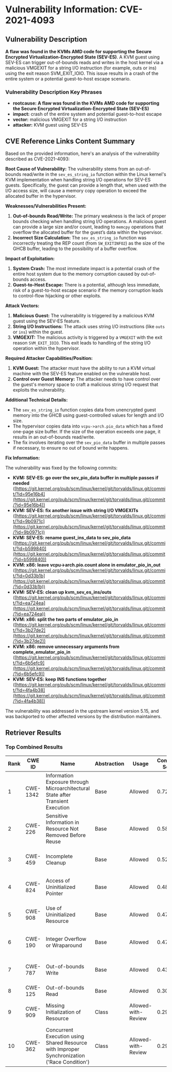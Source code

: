 # Vulnerability Information: CVE-2021-4093

## Vulnerability Description
**A flaw was found in the KVMs AMD code for supporting the Secure Encrypted Virtualization-Encrypted State (SEV-ES)**. A KVM guest using SEV-ES can trigger out-of-bounds reads and writes in the host kernel via a malicious VMGEXIT for a string I/O instruction (for example, outs or ins) using the exit reason SVM_EXIT_IOIO. This issue results in a crash of the entire system or a potential guest-to-host escape scenario.

### Vulnerability Description Key Phrases
- **rootcause:** **A flaw was found in the KVMs AMD code for supporting the Secure Encrypted Virtualization-Encrypted State (SEV-ES)**
- **impact:** crash of the entire system and potential guest-to-host escape
- **vector:** malicious VMGEXIT for a string I/O instruction
- **attacker:** KVM guest using SEV-ES

## CVE Reference Links Content Summary
Based on the provided information, here's an analysis of the vulnerability described as CVE-2021-4093:

**Root Cause of Vulnerability:**
The vulnerability stems from an out-of-bounds read/write in the `sev_es_string_io` function within the Linux kernel's KVM implementation when handling string I/O operations for SEV-ES guests. Specifically, the guest can provide a length that, when used with the I/O access size, will cause a memory copy operation to exceed the allocated buffer in the hypervisor.

**Weaknesses/Vulnerabilities Present:**
1.  **Out-of-bounds Read/Write:** The primary weakness is the lack of proper bounds checking when handling string I/O operations. A malicious guest can provide a large size and/or count, leading to `memcpy` operations that overflow the allocated buffer for the guest’s data within the hypervisor.
2. **Incorrect Size Calculation:** The `sev_es_string_io` function was incorrectly treating the REP count (from `SW_EXITINFO2`) as the size of the GHCB buffer, leading to the possibility of a buffer overflow.

**Impact of Exploitation:**
1.  **System Crash:** The most immediate impact is a potential crash of the entire host system due to the memory corruption caused by out-of-bounds access.
2.  **Guest-to-Host Escape:** There is a potential, although less immediate, risk of a guest-to-host escape scenario if the memory corruption leads to control-flow hijacking or other exploits.

**Attack Vectors:**
1.  **Malicious Guest:** The vulnerability is triggered by a malicious KVM guest using the SEV-ES feature.
2.  **String I/O Instructions:** The attack uses string I/O instructions (like `outs` or `ins`) within the guest.
3.  **VMGEXIT:** The malicious activity is triggered by a `VMGEXIT` with the exit reason `SVM_EXIT_IOIO`. This exit leads to handling of the string I/O operation within the hypervisor.

**Required Attacker Capabilities/Position:**
1.  **KVM Guest:** The attacker must have the ability to run a KVM virtual machine with the SEV-ES feature enabled on the vulnerable host.
2.  **Control over Guest Memory:** The attacker needs to have control over the guest's memory space to craft a malicious string I/O request that exploits the vulnerability.

**Additional Technical Details:**
*   The `sev_es_string_io` function copies data from unencrypted guest memory into the GHCB using guest-controlled values for length and I/O size.
*   The hypervisor copies data into `vcpu->arch.pio_data` which has a fixed one-page size buffer. If the size of the operation exceeds one page, it results in an out-of-bounds read/write.
* The fix involves iterating over the `sev_pio_data` buffer in multiple passes if necessary, to ensure no out of bound write happens.

**Fix Information:**

The vulnerability was fixed by the following commits:

*   **KVM: SEV-ES: go over the sev\_pio\_data buffer in multiple passes if needed** ([https://git.kernel.org/pub/scm/linux/kernel/git/torvalds/linux.git/commit/?id=95e16b4](https://git.kernel.org/pub/scm/linux/kernel/git/torvalds/linux.git/commit/?id=95e16b4))
*   **KVM: SEV-ES: fix another issue with string I/O VMGEXITs** ([https://git.kernel.org/pub/scm/linux/kernel/git/torvalds/linux.git/commit/?id=9b0971c](https://git.kernel.org/pub/scm/linux/kernel/git/torvalds/linux.git/commit/?id=9b0971c))
*   **KVM: SEV-ES: rename guest\_ins\_data to sev\_pio\_data** ([https://git.kernel.org/pub/scm/linux/kernel/git/torvalds/linux.git/commit/?id=b599840](https://git.kernel.org/pub/scm/linux/kernel/git/torvalds/linux.git/commit/?id=b599840))
*   **KVM: x86: leave vcpu->arch.pio.count alone in emulator\_pio\_in\_out** ([https://git.kernel.org/pub/scm/linux/kernel/git/torvalds/linux.git/commit/?id=0d33b1b](https://git.kernel.org/pub/scm/linux/kernel/git/torvalds/linux.git/commit/?id=0d33b1b))
*   **KVM: SEV-ES: clean up kvm\_sev\_es\_ins/outs** ([https://git.kernel.org/pub/scm/linux/kernel/git/torvalds/linux.git/commit/?id=ea724ea](https://git.kernel.org/pub/scm/linux/kernel/git/torvalds/linux.git/commit/?id=ea724ea))
*    **KVM: x86: split the two parts of emulator\_pio\_in** ([https://git.kernel.org/pub/scm/linux/kernel/git/torvalds/linux.git/commit/?id=3b27de2](https://git.kernel.org/pub/scm/linux/kernel/git/torvalds/linux.git/commit/?id=3b27de2))
*   **KVM: x86: remove unnecessary arguments from complete\_emulator\_pio\_in** ([https://git.kernel.org/pub/scm/linux/kernel/git/torvalds/linux.git/commit/?id=6b5efc9](https://git.kernel.org/pub/scm/linux/kernel/git/torvalds/linux.git/commit/?id=6b5efc9))
*   **KVM: SEV-ES: keep INS functions together** ([https://git.kernel.org/pub/scm/linux/kernel/git/torvalds/linux.git/commit/?id=4fa4b38](https://git.kernel.org/pub/scm/linux/kernel/git/torvalds/linux.git/commit/?id=4fa4b38))

The vulnerability was addressed in the upstream kernel version 5.15, and was backported to other affected versions by the distribution maintainers.

## Retriever Results

### Top Combined Results

| Rank | CWE ID | Name | Abstraction | Usage | Combined Score | Retrievers | Individual Scores |
|------|--------|------|-------------|-------|---------------|------------|-------------------|
| 1 | CWE-1342 | Information Exposure through Microarchitectural State after Transient Execution | Base | Allowed | 0.7206 | dense, sparse, graph | dense: 0.599, sparse: 0.348, graph: 0.620 |
| 2 | CWE-226 | Sensitive Information in Resource Not Removed Before Reuse | Base | Allowed | 0.5891 | sparse, graph | sparse: 0.479, graph: 0.882 |
| 3 | CWE-459 | Incomplete Cleanup | Base | Allowed | 0.5294 | sparse, graph | sparse: 0.374, graph: 0.882 |
| 4 | CWE-824 | Access of Uninitialized Pointer | Base | Allowed | 0.4808 | sparse, graph | sparse: 0.347, graph: 0.789 |
| 5 | CWE-908 | Use of Uninitialized Resource | Base | Allowed | 0.4756 | dense, sparse | dense: 0.529, sparse: 0.368 |
| 6 | CWE-190 | Integer Overflow or Wraparound | Base | Allowed | 0.4719 | dense, sparse | dense: 0.542, sparse: 0.350 |
| 7 | CWE-787 | Out-of-bounds Write | Base | Allowed | 0.4361 | sparse, graph | sparse: 0.368, graph: 0.631 |
| 8 | CWE-125 | Out-of-bounds Read | Base | Allowed | 0.3059 | sparse | sparse: 0.535 |
| 9 | CWE-909 | Missing Initialization of Resource | Class | Allowed-with-Review | 0.2956 | dense, sparse | dense: 0.545, sparse: 0.403 |
| 10 | CWE-362 | Concurrent Execution using Shared Resource with Improper Synchronization ('Race Condition') | Class | Allowed-with-Review | 0.2907 | dense, sparse | dense: 0.546, sparse: 0.387 |

